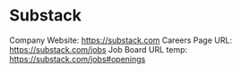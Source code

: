 # Substack

Company Website: https://substack.com
Careers Page URL: https://substack.com/jobs
Job Board URL temp: https://substack.com/jobs#openings